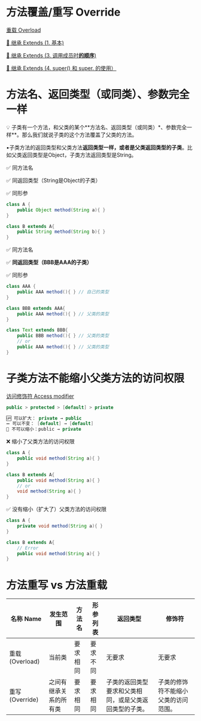 # 方法覆盖/重写 Override

[重载 Overload](https://www.notion.so/Overload-632a89dd66244e288cb451874763a0ed?pvs=21)

[📌 继承 Extends (1. 基本)](https://www.notion.so/Extends-1-0b33baa0905742f48b12a59b8d8a9c90?pvs=21)

[📌 继承 Extends (3. 调用成员时**的顺序**)](https://www.notion.so/Extends-3-cf88e76875e84302a841140d84b74b0e?pvs=21)

[📌 继承 Extends (4. super() 和 super. 的使用）](https://www.notion.so/Extends-4-super-super-1ed7d37062db4397a2de097ec0b84974?pvs=21)

# **方法名、返回类型（或同类）、参数完全一样**

<aside>
💡 子类有一个方法，和父类的某个**方法名、返回类型（或同类）*、参数完全一样**。那么我们就说子类的这个方法覆盖了父类的方法。

▪️子类方法的返回类型和父类方法**返回类型一样，或者是父类返回类型的子类**。比如父类返回类型是Object，子类方法返回类型是String。

</aside>

✅ 同方法名

✅ 同返回类型（String是Object的子类）

✅ 同形参

```java
class A {
	public Object method(String a){ }
}

class B extends A{
	public String method(String b){ }
}
```

✅ 同方法名

✅ **同返回类型（BBB是AAA的子类）**

✅ 同形参

```java
class AAA {
	public AAA method(){ } // 自己的类型
}

class BBB extends AAA{
	public AAA method(){ } // 父类的类型
}

class Text extends BBB{
	public BBB method(){ } // 父类的类型
	// or
	public AAA method(){ } // 父类的类型
}
```

# 子类方法不能缩小父类方法的访问权限

[访问修饰符 Access modifier](https://www.notion.so/Access-modifier-905d735a658f4d70a070cd89b26e2643?pvs=21)

```java
public > protected > [default] > private

🆙 可以扩大： private → public
➖ 可以不变： [default] → [default]
🚫 不可以缩小：public → private
```

❌ 缩小了父类方法的访问权限

```java
class A {
	public void method(String a){ }
}

class B extends A{
	public void method(String a){ }
	// or 
	void method(String a){ }
}
```

✅ 没有缩小（扩大了）父类方法的访问权限

```java
class A {
	private void method(String a){ }
}

class B extends A{
	// Error
	public void method(String a){ }
}
```

# 方法重写 vs 方法重载

| 名称 Name | 发生范围 | 方法名 | 形参列表 | 返回类型 | 修饰符 |
| --- | --- | --- | --- | --- | --- |
| 重载 (Overload) | 当前类 | 要求相同 | 要求不同 | 无要求 | 无要求 |
| 重写 (Override) | 之间有继承关系的所有类 | 要求相同 | 要求相同 | 子类的返回类型要求和父类相同，或是父类返回类型的子类。 | 子类的修饰符不能缩小父类的访问范围。 |